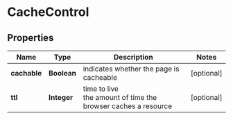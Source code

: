 # CacheControl


## Properties

| Name | Type | Description | Notes |
|------------ | ------------- | ------------- | -------------|
**cachable** | **Boolean** | indicates whether the page is cacheable |[optional]|
**ttl** | **Integer** | time to live<br>the amount of time the browser caches a resource |[optional]|